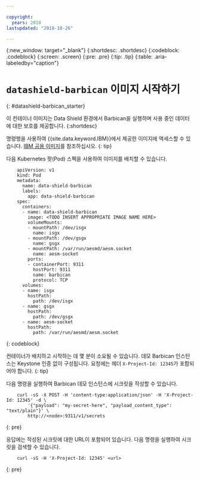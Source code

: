 ```yaml
---

copyright:
  years: 2018
lastupdated: "2018-10-26"

---
```


{:new_window: target="_blank"}
{:shortdesc: .shortdesc}
{:codeblock: .codeblock}
{:screen: .screen}
{:pre: .pre}
{:tip: .tip} 
{:table: .aria-labeledby="caption"}

# `datashield-barbican` 이미지 시작하기
{: #datashield-barbican_starter}

이 컨테이너 이미지는 Data Shield 환경에서 Barbican을 실행하며 사용 중인 데이터에 대한 보호를 제공합니다.
{:shortdesc}

명령행을 사용하여 {{site.data.keyword.IBM}}에서 제공한 이미지에 액세스할 수 있습니다. [IBM 공용 이미지](/docs/services/Registry/registry_public_images.html#public_images)를 참조하십시오.
{: tip}

다음 Kubernetes 팟(Pod) 스펙을 사용하여 이미지를 배치할 수 있습니다.

```
    apiVersion: v1
    kind: Pod
    metadata:
      name: data-shield-barbican
      labels:
        app: data-shield-barbican
    spec:
      containers:
      - name: data-shield-barbican
        image: <TODO INSERT APPROPRIATE IMAGE NAME HERE>
        volumeMounts:
        - mountPath: /dev/isgx
          name: isgx
        - mountPath: /dev/gsgx
          name: gsgx
        - mountPath: /var/run/aesmd/aesm.socket
          name: aesm-socket
        ports:
        - containerPort: 9311
          hostPort: 9311
          name: barbican
          protocol: TCP
      volumes:
      - name: isgx
        hostPath:
          path: /dev/isgx
      - name: gsgx
        hostPath:
          path: /dev/gsgx
      - name: aesm-socket
        hostPath:
          path: /var/run/aesmd/aesm.socket
```
{: codeblock}

컨테이너가 배치하고 시작하는 데 몇 분이 소요될 수 있습니다. 데모 Barbican 인스턴스는 Keystone 인증 없이 구성됩니다. 요청에는 헤더 `X-Project-Id: 12345`가 포함되어야 합니다.
{: tip}

다음 명령을 실행하여 Barbican 데모 인스턴스에 시크릿을 작성할 수 있습니다.

```
    curl -sS -X POST -H 'content-type:application/json' -H 'X-Project-Id: 12345' -d \
        '{"payload": "my-secret-here", "payload_content_type": "text/plain"}' \
        http://<node>:9311/v1/secrets
```
{: pre}
    
응답에는 작성된 시크릿에 대한 URL이 포함되어 있습니다. 다음 명령을 실행하여 시크릿을 검색할 수 있습니다.

```
    curl -sS -H 'X-Project-Id: 12345' <url>
```
{: pre}
